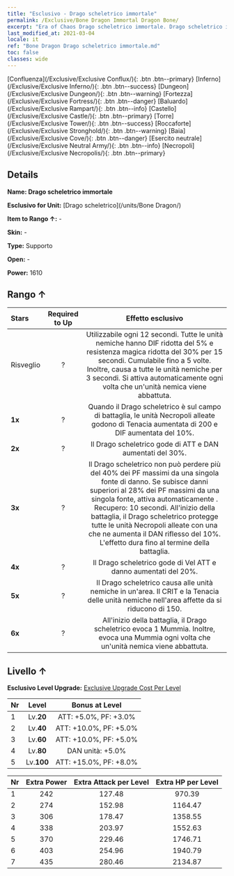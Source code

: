 ```yaml
---
title: "Esclusivo - Drago scheletrico immortale"
permalink: /Exclusive/Bone Dragon Immortal Dragon Bone/
excerpt: "Era of Chaos Drago scheletrico immortale. Drago scheletrico immortale. Era of Chaos Esclusivo Drago scheletrico immortale. Drago scheletrico Esclusivo."
last_modified_at: 2021-03-04
locale: it
ref: "Bone Dragon Drago scheletrico immortale.md"
toc: false
classes: wide
---
```

 [Confluenza](/Exclusive/Exclusive Conflux/){: .btn .btn--primary} [Inferno](/Exclusive/Exclusive Inferno/){: .btn .btn--success} [Dungeon](/Exclusive/Exclusive Dungeon/){: .btn .btn--warning} [Fortezza](/Exclusive/Exclusive Fortress/){: .btn .btn--danger} [Baluardo](/Exclusive/Exclusive Rampart/){: .btn .btn--info} [Castello](/Exclusive/Exclusive Castle/){: .btn .btn--primary} [Torre](/Exclusive/Exclusive Tower/){: .btn .btn--success} [Roccaforte](/Exclusive/Exclusive Stronghold/){: .btn .btn--warning} [Baia](/Exclusive/Exclusive Cove/){: .btn .btn--danger} [Esercito neutrale](/Exclusive/Exclusive Neutral Army/){: .btn .btn--info} [Necropoli](/Exclusive/Exclusive Necropolis/){: .btn .btn--primary} 

## Details
 **Name: Drago scheletrico immortale** 

 **Esclusivo for Unit:** [Drago scheletrico](/units/Bone Dragon/) 

 **Item to Rango ↑:** -

 **Skin:** -

 **Type:** Supporto

 **Open:** -

 **Power:** 1610

## Rango ↑

  |     Stars    |  Required to Up | Effetto esclusivo |
  |:-------------|:---------------:|:---------------:|
  |  Risveglio  | ? | <Potere del Drago> Utilizzabile ogni 12 secondi. Tutte le unità nemiche hanno DIF ridotta del 5% e resistenza magica ridotta del 30% per 15 secondi. Cumulabile fino a 5 volte. Inoltre, causa <Silenzio> a tutte le unità nemiche per 3 secondi. Si attiva automaticamente ogni volta che un'unità nemica viene abbattuta. |
  | **1x** <i class="fas fa-star"/> | ? | Quando il Drago scheletrico è sul campo di battaglia, le unità Necropoli alleate godono di Tenacia aumentata di 200 e DIF aumentata del 10%. |
  | **2x** <i class="fas fa-star"/> | ? | Il Drago scheletrico gode di ATT e DAN aumentati del 30%. |
  | **3x** <i class="fas fa-star"/> | ? | Il Drago scheletrico non può perdere più del 40% dei PF massimi da una singola fonte di danno. Se subisce danni superiori al 28% dei PF massimi da una singola fonte, attiva automaticamente <Potere del Drago>. Recupero: 10 secondi. All'inizio della battaglia, il Drago scheletrico protegge tutte le unità Necropoli alleate con una <Corona di spine> che ne aumenta il DAN riflesso del 10%. L'effetto dura fino al termine della battaglia. |
  | **4x** <i class="fas fa-star"/> | ? | Il Drago scheletrico gode di Vel ATT e danno aumentati del 20%. |
  | **5x** <i class="fas fa-star"/> | ? | Il Drago scheletrico causa <Sanguinamento> alle unità nemiche in un'area. Il CRIT e la Tenacia delle unità nemiche nell'area affette da <Morale basso> si riducono di 150. |
  | **6x** <i class="fas fa-star"/> | ? | All'inizio della battaglia, il Drago scheletrico evoca 1 Mummia. Inoltre, evoca una Mummia ogni volta che un'unità nemica viene abbattuta. |


## Livello ↑
 **Esclusivo Level Upgrade:** [Exclusive Upgrade Cost Per Level](/Exclusive/ExclusiveUpgradeCostPerLevel/)

  |  Nr  |   Level  | Bonus at Level |
  |:-----|:--------:|:--------------:|
  | 1 | Lv.**20** | ATT: +5.0%, PF: +3.0% |
  | 2 | Lv.**40** | ATT: +10.0%, PF: +5.0% |
  | 3 | Lv.**60** | ATT: +10.0%, PF: +5.0% |
  | 4 | Lv.**80** | DAN unità: +5.0% |
  | 5 | Lv.**100** | ATT: +15.0%, PF: +8.0% |


  |  Nr  |  Extra Power | Extra Attack per Level | Extra HP per Level |
  |:-----|:--------:|:--------:|:--------:|
  | 1 | 242 | 127.48 | 970.39 |
  | 2 | 274 | 152.98 | 1164.47 |
  | 3 | 306 | 178.47 | 1358.55 |
  | 4 | 338 | 203.97 | 1552.63 |
  | 5 | 370 | 229.46 | 1746.71 |
  | 6 | 403 | 254.96 | 1940.79 |
  | 7 | 435 | 280.46 | 2134.87 |


